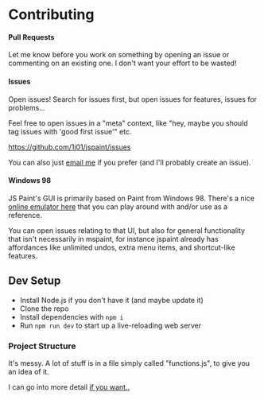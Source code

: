 # Contributing

#### Pull Requests

Let me know before you work on something by opening an issue or commenting on an existing one.
I don't want your effort to be wasted!

#### Issues

Open issues! Search for issues first, but open issues for features, issues for problems...

Feel free to open issues in a "meta" context, like "hey, maybe you should tag issues with 'good first issue'" etc.

https://github.com/1j01/jspaint/issues

You can also just [email me](mailto:isaiahodhner@gmail.com) if you prefer (and I'll probably create an issue).

#### Windows 98

JS Paint's GUI is primarily based on Paint from Windows 98.
There's a nice [online emulator here](https://copy.sh/v86/?profile=windows98)
that you can play around with and/or use as a reference.

You can open issues relating to that UI, but also for general functionality that isn't necessarily in mspaint,
for instance jspaint already has affordances like unlimited undos, extra menu items, and shortcut-like features.

## Dev Setup

* Install Node.js if you don't have it (and maybe update it)
* Clone the repo
* Install dependencies with `npm i`
* Run `npm run dev` to start up a live-reloading web server

### Project Structure

It's messy. A lot of stuff is in a file simply called "functions.js", to give you an idea of it.

I can go into more detail [if you want..](https://github.com/1j01/jspaint/issues)
